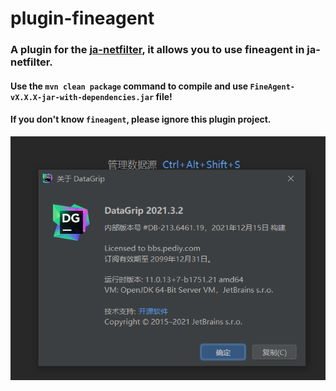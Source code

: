 # plugin-fineagent

### A plugin for the [ja-netfilter](https://github.com/ja-netfilter/ja-netfilter), it allows you to use fineagent in ja-netfilter.

#### Use the `mvn clean package` command to compile and use `FineAgent-vX.X.X-jar-with-dependencies.jar` file!

#### If you don't know `fineagent`, please ignore this plugin project.
![This is an image](https://raw.githubusercontent.com/googleweb/plugin-fineagent/master/281447_MXXHM396J9ZXY5R.png)
